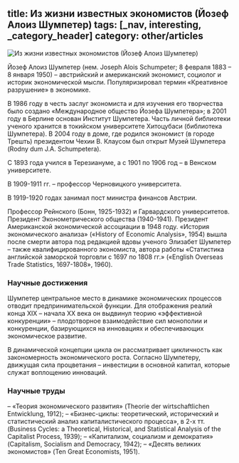 title: Из жизни известных экономистов (Йозеф Алоиз Шумпетер)
tags: [_nav, interesting, _category_header]
category: other/articles
---

![Из жизни известных экономистов (Йозеф Алоиз Шумпетер)](/img/content/articles/article42.jpg)

Йозеф Алоиз Шумпетер (нем. Joseph Alois   Schumpeter; 8 февраля 1883 – 8 января 1950) – австрийский и американский экономист, социолог и историк экономической мысли. Популяризировал термин «Креативное разрушение» в экономике.

В 1986 году в честь заслуг экономиста и для изучения его творчества было создано «Международное общество Йозефа Шумпетера»; в 2001 году в Берлине основан Институт Шумпетера. Часть личной библиотеки ученого хранится в токийском университете Хитоцубаси (библиотека Шумпетера). В 2004 году в доме, где родился экономист (в городе Трешть) президентом Чехии В. Клаусом был открыт Музей Шумпетера (Rodny dum J.A. Schumpetera).

С 1893 года учился в Терезиануме, а с 1901 по 1906 год – в Венском университете.

В 1909-1911 гг. – профессор Черновицкого университета.

В 1919-1920 годах занимал пост министра финансов Австрии.

Профессор Рейнского (Бонн, 1925-1932) и Гарвардского университетов. Президент Эконометрического общества (1940-1941). Президент Американской экономической ассоциации в 1948 году. «История экономического анализа» («History of Economic Analysis», 1954) вышла после смерти автора под редакцией вдовы ученого Элизабет Шумпетер – также квалифицированного экономиста, автора работы «Статистика английской заморской торговли с 1697 по 1808 гг.» («English Overseas Trade Statistics, 1697-1808», 1960).

### Научные достижения

Шумпетер центральное место в динамике экономических процессов отводит предпринимательской функции. Для отображения реалий конца XIX – начала XX века он выдвинул теорию «эффективной конкуренции» – плодотворное взаимодействие сил монополии и конкуренции, базирующихся на инновациях и обеспечивающих экономическое развитие.

В динамической концепции цикла он рассматривает цикличность как закономерность экономического роста. Согласно Шумпетеру, движущая сила процветания – инвестиции в основной капитал, которые служат воплощению инноваций.

### Научные труды
 
– «Теория экономического развития» (Theorie der wirtschaftlichen Entwicklung, 1912);
– «Бизнес-циклы: теоретический, исторический и статистический анализ капиталистического процесса», в 2-х тт. (Business Cycles: a Theoretical, Historical, and Statistical Analysis of the Capitalist Process, 1939);
– «Капитализм, социализм и демократия» (Capitalism, Socialism and Democracy, 1942);
–  «Десять великих экономистов» (Ten Great Economists, 1951).
